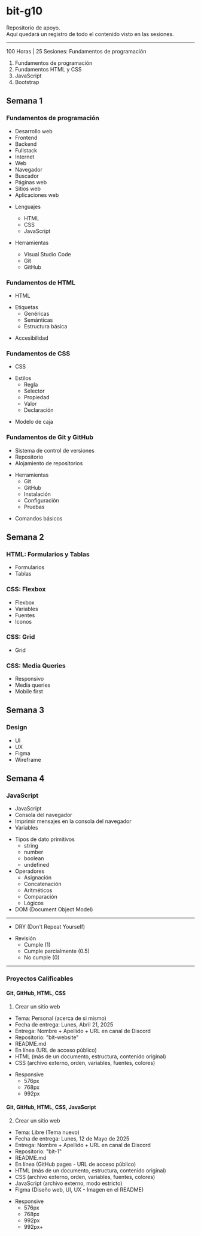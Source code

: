 # bit-g10
Repositorio de apoyo.  
Aquí quedará un registro de todo el contenido visto en las sesiones.

---

100 Horas | 25 Sesiones: Fundamentos de programación

1. Fundamentos de programación
2. Fundamentos HTML y CSS
3. JavaScript
4. Bootstrap
## Semana 1
### Fundamentos de programación
- Desarrollo web
- Frontend
- Backend
- Fullstack
- Internet
- Web
- Navegador
- Buscador
- Páginas web
- Sitios web
- Aplicaciones web

* Lenguajes
  - HTML
  - CSS
  - JavaScript

* Herramientas
  - Visual Studio Code
  - Git
  - GitHub
### Fundamentos de HTML
- HTML

* Etiquetas
  - Genéricas
  - Semánticas
  - Estructura básica

- Accesibilidad
### Fundamentos de CSS
- CSS

* Estilos
  - Regla
  - Selector
  - Propiedad
  - Valor
  - Declaración

- Modelo de caja
### Fundamentos de Git y GitHub
- Sistema de control de versiones
- Repositorio
- Alojamiento de repositorios

* Herramientas
  - Git
  - GitHub
  - Instalación
  - Configuración
  - Pruebas

- Comandos básicos
## Semana 2
### HTML: Formularios y Tablas
- Formularios
- Tablas
### CSS: Flexbox
- Flexbox
- Variables
- Fuentes
- Iconos
### CSS: Grid
- Grid
### CSS: Media Queries
- Responsivo
- Media queries
- Mobile first
## Semana 3
### Design
- UI
- UX
- Figma
- Wireframe
## Semana 4
### JavaScript
- JavaScript
- Consola del navegador
- Imprimir mensajes en la consola del navegador
- Variables
* Tipos de dato primitivos
  - string
  - number
  - boolean
  - undefined
* Operadores
  - Asignación
  - Concatenación
  - Aritméticos
  - Comparación
  - Lógicos
* DOM (Document Object Model)

---

- DRY (Don't Repeat Yourself)

* Revisión
  - Cumple (1)
  - Cumple parcialmente (0.5)
  - No cumple (0)

---

### Proyectos Calificables
#### Git, GitHub, HTML, CSS
1. Crear un sitio web

- Tema: Personal (acerca de si mismo)
- Fecha de entrega: Lunes, Abril 21, 2025
- Entrega: Nombre + Apellido + URL en canal de Discord
- Repositorio: "bit-website"
- README.md
- En línea (URL de acceso público)
- HTML (más de un documento, estructura, contenido original)
- CSS (archivo externo, orden, variables, fuentes, colores)

* Responsive
  - 576px
  - 768px
  - 992px

#### Git, GitHub, HTML, CSS, JavaScript
2. Crear un sitio web

- Tema: Libre (Tema nuevo)
- Fecha de entrega: Lunes, 12 de Mayo de 2025
- Entrega: Nombre + Apellido + URL en canal de Discord
- Repositorio: "bit-1"
- README.md
- En línea (GitHub pages - URL de acceso público)
- HTML (más de un documento, estructura, contenido original)
- CSS (archivo externo, orden, variables, fuentes, colores)
- JavaScript (archivo externo, modo estricto)
- Figma (Diseño web, UI, UX - Imagen en el README)
* Responsive
  - 576px
  - 768px
  - 992px
  - 992px+
